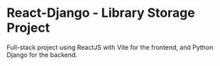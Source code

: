 # React-Django - Library Storage Project
Full-stack project using ReactJS with Vite for the frontend, and Python Django for the backend.
